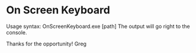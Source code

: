 On Screen Keyboard
==================
Usage syntax: OnScreenKeyboard.exe [path] 
The output will go right to the console.


Thanks for the opportunity!
Greg